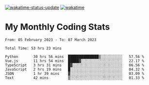 [![wakatime-status-update](https://github.com/noopurphalak/noopurphalak/workflows/wakatime-status-update/badge.svg)](https://github.com/noopurphalak/noopurphalak/actions/workflows/main.yml)
[![wakatime](https://wakatime.com/badge/user/80ace140-ef40-4fdd-b8ed-f3be3d2e1aea.svg)](https://wakatime.com/@80ace140-ef40-4fdd-b8ed-f3be3d2e1aea)

# My Monthly Coding Stats

<!--START_SECTION:waka-->

```text
From: 05 February 2023 - To: 07 March 2023

Total Time: 53 hrs 23 mins

Python       30 hrs 56 mins  ██████████████▒░░░░░░░░░░   57.56 %
Vue.js       11 hrs 54 mins  █████▓░░░░░░░░░░░░░░░░░░░   22.17 %
TypeScript   3 hrs 31 mins   █▓░░░░░░░░░░░░░░░░░░░░░░░   06.56 %
JavaScript   2 hrs 19 mins   █░░░░░░░░░░░░░░░░░░░░░░░░   04.32 %
JSON         1 hr 39 mins    ▓░░░░░░░░░░░░░░░░░░░░░░░░   03.09 %
Text         42 mins         ▒░░░░░░░░░░░░░░░░░░░░░░░░   01.33 %
```

<!--END_SECTION:waka-->
